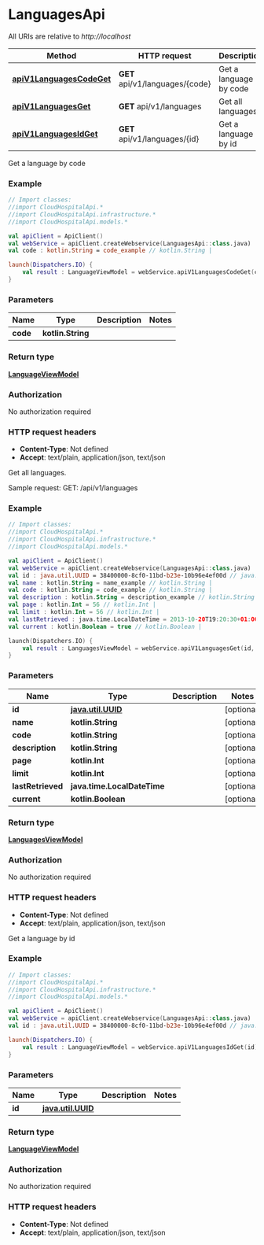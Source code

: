 # LanguagesApi

All URIs are relative to *http://localhost*

Method | HTTP request | Description
------------- | ------------- | -------------
[**apiV1LanguagesCodeGet**](LanguagesApi.md#apiV1LanguagesCodeGet) | **GET** api/v1/languages/{code} | Get a language by code
[**apiV1LanguagesGet**](LanguagesApi.md#apiV1LanguagesGet) | **GET** api/v1/languages | Get all languages.
[**apiV1LanguagesIdGet**](LanguagesApi.md#apiV1LanguagesIdGet) | **GET** api/v1/languages/{id} | Get a language by id



Get a language by code

### Example
```kotlin
// Import classes:
//import CloudHospitalApi.*
//import CloudHospitalApi.infrastructure.*
//import CloudHospitalApi.models.*

val apiClient = ApiClient()
val webService = apiClient.createWebservice(LanguagesApi::class.java)
val code : kotlin.String = code_example // kotlin.String | 

launch(Dispatchers.IO) {
    val result : LanguageViewModel = webService.apiV1LanguagesCodeGet(code)
}
```

### Parameters

Name | Type | Description  | Notes
------------- | ------------- | ------------- | -------------
 **code** | **kotlin.String**|  |

### Return type

[**LanguageViewModel**](LanguageViewModel.md)

### Authorization

No authorization required

### HTTP request headers

 - **Content-Type**: Not defined
 - **Accept**: text/plain, application/json, text/json


Get all languages.

Sample request:        GET: /api/v1/languages

### Example
```kotlin
// Import classes:
//import CloudHospitalApi.*
//import CloudHospitalApi.infrastructure.*
//import CloudHospitalApi.models.*

val apiClient = ApiClient()
val webService = apiClient.createWebservice(LanguagesApi::class.java)
val id : java.util.UUID = 38400000-8cf0-11bd-b23e-10b96e4ef00d // java.util.UUID | 
val name : kotlin.String = name_example // kotlin.String | 
val code : kotlin.String = code_example // kotlin.String | 
val description : kotlin.String = description_example // kotlin.String | 
val page : kotlin.Int = 56 // kotlin.Int | 
val limit : kotlin.Int = 56 // kotlin.Int | 
val lastRetrieved : java.time.LocalDateTime = 2013-10-20T19:20:30+01:00 // java.time.LocalDateTime | 
val current : kotlin.Boolean = true // kotlin.Boolean | 

launch(Dispatchers.IO) {
    val result : LanguagesViewModel = webService.apiV1LanguagesGet(id, name, code, description, page, limit, lastRetrieved, current)
}
```

### Parameters

Name | Type | Description  | Notes
------------- | ------------- | ------------- | -------------
 **id** | [**java.util.UUID**](.md)|  | [optional]
 **name** | **kotlin.String**|  | [optional]
 **code** | **kotlin.String**|  | [optional]
 **description** | **kotlin.String**|  | [optional]
 **page** | **kotlin.Int**|  | [optional]
 **limit** | **kotlin.Int**|  | [optional]
 **lastRetrieved** | **java.time.LocalDateTime**|  | [optional]
 **current** | **kotlin.Boolean**|  | [optional]

### Return type

[**LanguagesViewModel**](LanguagesViewModel.md)

### Authorization

No authorization required

### HTTP request headers

 - **Content-Type**: Not defined
 - **Accept**: text/plain, application/json, text/json


Get a language by id

### Example
```kotlin
// Import classes:
//import CloudHospitalApi.*
//import CloudHospitalApi.infrastructure.*
//import CloudHospitalApi.models.*

val apiClient = ApiClient()
val webService = apiClient.createWebservice(LanguagesApi::class.java)
val id : java.util.UUID = 38400000-8cf0-11bd-b23e-10b96e4ef00d // java.util.UUID | 

launch(Dispatchers.IO) {
    val result : LanguageViewModel = webService.apiV1LanguagesIdGet(id)
}
```

### Parameters

Name | Type | Description  | Notes
------------- | ------------- | ------------- | -------------
 **id** | [**java.util.UUID**](.md)|  |

### Return type

[**LanguageViewModel**](LanguageViewModel.md)

### Authorization

No authorization required

### HTTP request headers

 - **Content-Type**: Not defined
 - **Accept**: text/plain, application/json, text/json

